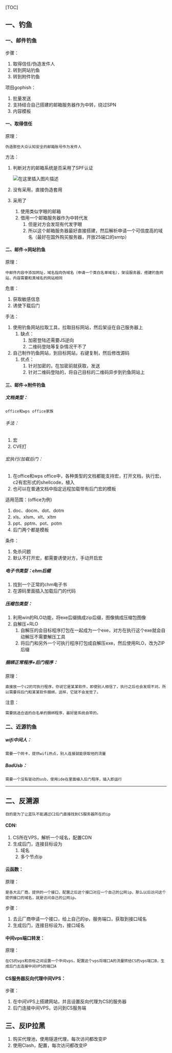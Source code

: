 [TOC]

## 一、钓鱼

### 一、邮件钓鱼

步骤：

1. 取得信任/伪造发件人
2. 转到网站钓鱼
3. 转到附件钓鱼

项目gophish：

1. 批量发送
2. 支持结合自己搭建的邮箱服务器作为中转，绕过SPN
3. 内容模板

#### 一、取得信任

原理：

	伪造那些大众认知安全的邮箱账号作为发件人

方法：

1. 判断对方的邮箱系统是否采用了SPF认证

   ![在这里插入图片描述](https://i-blog.csdnimg.cn/direct/99ebffe3657843f4af2f2b806253053c.png#pic_center)


2. 没有采用，直接伪造套用

3. 采用了

   1. 使用类似字眼的邮箱
   2. 借用一个邮箱服务器作为中转代发
      1. 但是对方会发现有代发字眼
      2. 所以这个邮箱服务器最好直接搭建，然后解析申请一个可信度高的域名（最好在国外购买服务器，开放25端口的smtp）

#### 二、邮件->网站钓鱼

原理：

	中邮件内容中添加网址，域名指向伪域名（申请一个类白名单域名），架设服务器，搭建钓鱼网站，内容需要和真域名的网站相同

危害：

1. 获取敏感信息
2. 诱使下载后门

手法：

1. 使用钓鱼网站拉取工具，拉取目标网站，然后架设在自己服务器上
   1. 缺点：
      1. 加密登陆还需要JS逆向
      2. 二维码登陆等复杂情况干不了
2. 自己制作钓鱼网站，到目标网站，右键复制，然后修改源码
   1. 优点：
      1. 针对加密的，在加密前就获取，发送
      2. 针对二维码登陆的，将自己目标的二维码异步到钓鱼网站上

#### 三、邮件->附件钓鱼

##### 文档类型：	

	office和wps office家族

###### 手法：

1. 宏
2. CVE打

###### 宏执行/加载后门：

1. 在office和wps office中，各种类型的文档都能支持宏，打开文档，执行宏，c2有宏形式的shellcode，植入
2. 也可以在普通文档中指定远程加载带有后门宏的模板

适用范围：(office为例)

1. doc、docm、dot、dotm
2. xls、xlsm、xlt、xltm
3. ppt、pptm、pot、potm
4. 后门两个都是模板

条件：

1. 免杀问题
2. 默认不打开宏，都需要诱使对方，手动开启宏

##### 电子书类型：chm后缀

1. 找到一个正常的chm电子书
2. 在源码里面插入加载后门的代码

##### 压缩包类型：

1. 利用win的RLO功能，将exe后缀搞成zip后缀，图像搞成压缩包图像
2. 自解压+RLO
   1. 自解压的会目标程序打包在一起成为一个exe，对方在执行这个exe就会自动解压不需要解压工具
   2. 将后门和另外一个可执行程序打包成自解压exe，然后使用RLO，改为ZIP后缀

##### 捆绑正常程序+后门程序：

原理：

	直接放一个c2的可执行程序，你说它是某某软件，即使别人相信了，执行之后也会发现不对。所以需要将后门和某某软件捆绑，这样，它就不会发觉了。

注意：

	需要挑选合适的白名单的捆绑程序，最好是系统自带的。

### 二、近源钓鱼

##### wifi中间人：

	需要一个网卡，提供wifi热点，别人连接就能获取他的流量

##### BadUsb：

	需要一个没有驱动的usb，使用ide在里面植入后门程序，插入即运行

---

## 二、反溯源

	目的是为了让蓝队不能通过C2后门直接找到CS服务器所在的ip

#### CDN:

1. CS所在VPS，解析一个域名，配置CDN
2. 生成后门，连接目标设为
   1. 域名
   2. 多个节点ip

#### 云函数：

原理：

	是各大云厂商，提供的一个接口，配置之后这个接口对应一个自己的公网ip，那么以后访问这个提供接口的域名，就是访问自己的公网ip。

步骤：

1. 去云厂商申请一个接口，给上自己的ip，服务端口，获取到接口域名
2. 生成后门，连接目标设为，接口域名

#### 中间vps端口转发：

原理：

	在CS的vps和目标之间设置一个中间vps，配置这个vps将端口A的流量转给CS的vps端口B，生成后门去连接中间VPS的端口A

#### CS服务器反向代理中间VPS：

步骤：

1. 在中间VPS上搭建网站，并且设置反向代理为CS的服务器
2. 后门连接中间VPS，访问到CS服务端

## 三、反IP拉黑

1. 购买代理池，使用隧道代理，每次访问都改变IP
2. 使用Clash，配置，每次访问都改变IP